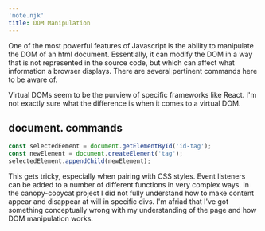 ```yaml
---
'note.njk'
title: DOM Manipulation
---
```

One of the most powerful features of Javascript is the ability to manipulate the DOM of an html document. Essentially, it can modify the DOM in a way that is not represented in the source code, but which can affect what information a browser displays. There are several pertinent commands here to be aware of.

Virtual DOMs seem to be the purview of specific frameworks like React. I'm not exactly sure what the difference is when it comes to a virtual DOM.

## document. commands
``` js
const selectedEement = document.getElementById('id-tag');
const newElement = document.createElement('tag');
selectedElement.appendChild(newElement);
```

This gets tricky, especially when pairing with CSS styles. Event listeners can be added to a number of different functions in very complex ways. In the canopy-copycat project I did not fully understand how to make content appear and disappear at will in specific divs. I'm afriad that I've got something conceptually wrong with my understanding of the page and how DOM manipulation works.